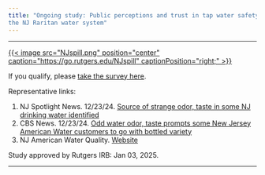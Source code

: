 ```yaml
---
title: "Ongoing study: Public perceptions and trust in tap water safety following a chemical spill in
the NJ Raritan water system"
---
```


------

[{{< image src="NJspill.png" position="center" caption="https://go.rutgers.edu/NJspill" captionPosition="right;" >}}](https://go.rutgers.edu/NJspill)

If you qualify, please [take the survey here](https://go.rutgers.edu/NJspill).

Representative links:
1. NJ Spotlight News. 12/23/24. [Source of strange odor, taste in some NJ drinking water identified](https://www.njspotlightnews.org/video/source-of-strange-odor-taste-in-some-nj-drinking-water-identified/)
2. CBS News. 12/23/24. [Odd water odor, taste prompts some New Jersey American Water customers to go with bottled variety](https://www.cbsnews.com/newyork/news/new-jersey-american-water-odd-odor-and-taste/)
3. NJ American Water Quality. [Website](https://www.njamwaterwaterquality.com/)

Study approved by Rutgers IRB: Jan 03, 2025.

------
